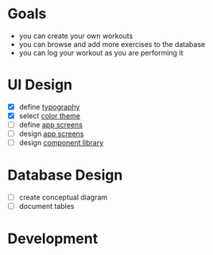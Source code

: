 
# Goals
- you can create your own workouts
- you can browse and add more exercises to the database
- you can log your workout as you are performing it
# UI Design
- [x] define [typography](typography.md)
- [x] select [color theme](color-scheme.md)
- [ ] define [app screens](screens/screens.md)
- [ ] design [app screens](screens/screens.md)
- [ ] design [component library](component-library.md)
# Database Design
- [ ] create conceptual diagram
- [ ] document tables
# Development

